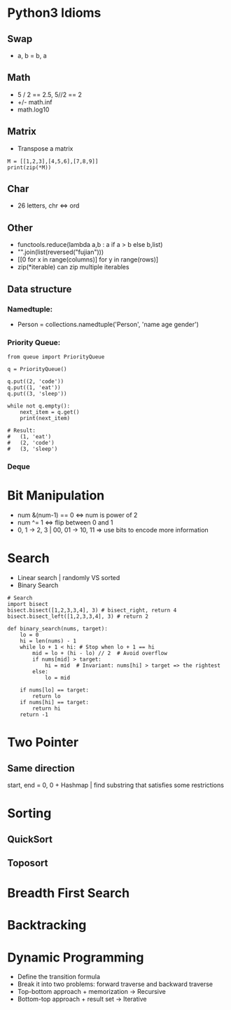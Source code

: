 # Python3 Idioms
## Swap
* a, b = b, a
## Math
* 5 / 2 == 2.5, 5//2 == 2
* +/- math.inf
* math.log10
## Matrix
* Transpose a matrix
```python3
M = [[1,2,3],[4,5,6],[7,8,9]]
print(zip(*M))
```
## Char
* 26 letters, chr <=> ord

## Other
* functools.reduce(lambda a,b : a if a > b else b,list)
* "".join(list(reversed("fujian")))
* [[0 for x in range(columns)] for y in range(rows)]
* zip(\*iterable) can zip multiple iterables

## Data structure
### Namedtuple:
* Person = collections.namedtuple('Person', 'name age gender')
### Priority Queue:
```python3
from queue import PriorityQueue

q = PriorityQueue()

q.put((2, 'code'))
q.put((1, 'eat'))
q.put((3, 'sleep'))

while not q.empty():
    next_item = q.get()
    print(next_item)

# Result:
#   (1, 'eat')
#   (2, 'code')
#   (3, 'sleep')
```

### Deque

# Bit Manipulation
* num &(num-1) == 0  ⇔ num is power of 2
* num ^= 1 <=> flip between 0 and 1
* 0, 1 -> 2, 3 | 00, 01 -> 10, 11 => use bits to encode more information

# Search
* Linear search | randomly VS sorted
* Binary Search
```python3
# Search
import bisect
bisect.bisect([1,2,3,3,4], 3) # bisect_right, return 4
bisect.bisect_left([1,2,3,3,4], 3) # return 2
```
```python3
def binary_search(nums, target):
    lo = 0
    hi = len(nums) - 1
    while lo + 1 < hi: # Stop when lo + 1 == hi
        mid = lo + (hi - lo) // 2  # Avoid overflow
        if nums[mid] > target:
            hi = mid  # Invariant: nums[hi] > target => the rightest
        else:
            lo = mid   
            
    if nums[lo] == target:
        return lo
    if nums[hi] == target:
        return hi
    return -1
```
# Two Pointer
## Same direction
start, end = 0, 0 + Hashmap | find substring that satisfies some restrictions

# Sorting
## QuickSort

## Toposort

# Breadth First Search

# Backtracking

# Dynamic Programming
* Define the transition formula
* Break it into two problems: forward traverse and backward traverse
* Top-bottom approach + memorization -> Recursive
* Bottom-top approach + result set -> Iterative

